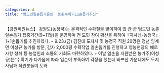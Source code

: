 ```yaml
---
categories: d
title: "범도민일손돕기운동  농촌수확기11손돕기추진"
---
```

【강원씨원뉴스】 강원도(농정국)는 본격적인 수확철을 맞이하여 민·관·군 범도민 농촌일손돕기 집중기간(9~11월)을 운영하며 전 도민 참여 확산을 위하여『지사님-농정국』1+1손돕기를 추진하였다. ◦ 9.23.(금) 김진태 도지사 및 농정국 직원 20명은 정선 임계면 이성규 농가를 방문, 감자 2,000평 수확작업 일손돕기를 진행하고 영농현장의 애로사항 청취 등 농업인과 소통의 기회도 마련하였다. ◦ 이날 일손을 지원받은 농가주(이성규)는“수확기가 다가옴에 따라 일손이 부족하여 걱정을 했는데 바쁘신 가운데에도 도지사님과 직원분들이 도와